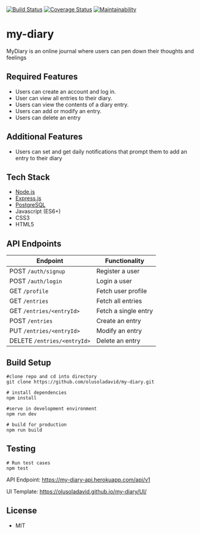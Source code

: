 [![Build Status](https://travis-ci.org/olusoladavid/my-diary.svg?branch=ft-rest-api-endpoints-159069640)](https://travis-ci.org/olusoladavid/my-diary)
[![Coverage Status](https://coveralls.io/repos/github/olusoladavid/my-diary/badge.svg?branch=develop)](https://coveralls.io/github/olusoladavid/my-diary?branch=develop)
[![Maintainability](https://api.codeclimate.com/v1/badges/28ee352fbbd498a8cafd/maintainability)](https://codeclimate.com/github/olusoladavid/my-diary/maintainability)

# my-diary

MyDiary is an online journal where users can pen down their thoughts and feelings

## Required Features

- Users can create an account and log in.
- User can view all entries to their diary.
- Users can view the contents of a diary entry.
- Users can add or modify an entry.
- Users can delete an entry

## Additional Features

- Users can set and get daily notifications that prompt them to add an entry to their diary

## Tech Stack

- [Node.js](https://nodejs.org/)
- [Express.js](https://expressjs.com/)
- [PostgreSQL](https://postgresql.org) 
- Javascript (ES6+)
- CSS3
- HTML5

## API Endpoints

| Endpoint                    | Functionality        |
| --------------------------- | -------------------- |
| POST `/auth/signup`         | Register a user      |
| POST `/auth/login`          | Login a user         |
| GET `/profile`              | Fetch user profile   |
| GET `/entries`              | Fetch all entries    |
| GET `/entries/<entryId>`    | Fetch a single entry |
| POST `/entries`             | Create an entry      |
| PUT `/entries/<entryId>`    | Modify an entry      |
| DELETE `/entries/<entryId>` | Delete an entry      |

## Build Setup

```
#clone repo and cd into directory
git clone https://github.com/olusoladavid/my-diary.git
```

```
# install dependencies
npm install

#serve in development environment
npm run dev

# build for production
npm run build
```

## Testing

```
# Run test cases
npm test
```

API Endpoint: https://my-diary-api.herokuapp.com/api/v1

UI Template: https://olusoladavid.github.io/my-diary/UI/

## License

- MIT
